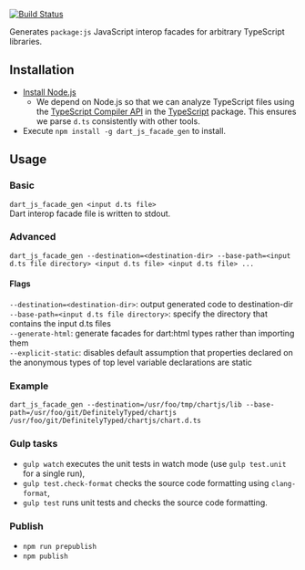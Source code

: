 [![Build Status](https://travis-ci.org/dart-lang/js_facade_gen.svg?branch=master)](https://travis-ci.org/dart-lang/js_facade_gen)

Generates `package:js` JavaScript interop facades for arbitrary TypeScript libraries.

## Installation

- [Install Node.js](https://docs.npmjs.com/getting-started/installing-node)
   - We depend on Node.js so that we can analyze TypeScript files using the [TypeScript Compiler API](https://github.com/Microsoft/TypeScript/wiki/Using-the-Compiler-API) in the [TypeScript](https://www.npmjs.com/package/typescript) package. This ensures we parse `d.ts` consistently with other tools.
- Execute `npm install -g dart_js_facade_gen` to install.

## Usage

### Basic
`dart_js_facade_gen <input d.ts file>`<br/>
Dart interop facade file is written to stdout.

### Advanced
`dart_js_facade_gen --destination=<destination-dir> --base-path=<input d.ts file directory> <input d.ts file> <input d.ts file> ...`

#### Flags
`--destination=<destination-dir>`: output generated code to destination-dir<br/>
`--base-path=<input d.ts file directory>`: specify the directory that contains the input d.ts files<br/>
`--generate-html`: generate facades for dart:html types rather than importing them<br/>
`--explicit-static`: disables default assumption that properties declared on the anonymous types of top level variable declarations are static

### Example
`dart_js_facade_gen --destination=/usr/foo/tmp/chartjs/lib --base-path=/usr/foo/git/DefinitelyTyped/chartjs /usr/foo/git/DefinitelyTyped/chartjs/chart.d.ts`

### Gulp tasks

- `gulp watch` executes the unit tests in watch mode (use `gulp test.unit` for a single run),
- `gulp test.check-format` checks the source code formatting using `clang-format`,
- `gulp test` runs unit tests and checks the source code formatting.

### Publish

 - `npm run prepublish`
 - `npm publish`
